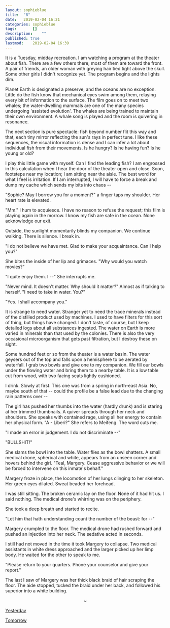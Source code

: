 ```yaml
---
layout: sophieblue
title: 	"8"
date:	2019-02-04 16:21
categories:	sophieblue
tags:		[] 
description: 	""
published: true
lastmod:	2019-02-04 16:39
---
```


It is a Tuesday, midday recreation. I am watching a program at the theater about fish. There are a few others there; most of them are toward the front. A pair of friends, an older woman with greying hair tied tight above the skull. Some other girls I didn't recognize yet. The program begins and the lights dim.

Planet Earth is designated a preserve, and the oceans are no exception. Little do the fish know that mechanical eyes swim among them, relaying every bit of information to the surface. The film goes on to meet two whales; the water-dwelling mammals are one of the many species undergoing 'assisted evolution'. The whales are being trained to maintain their own environment. A whale song is played and the room is quivering in resonance.

The next section is pure spectacle: fish beyond number flit this way and that, each tiny mirror reflecting the sun's rays in perfect tune. I like these sequences, the visual information is dense and I can infer a lot about individual fish from their movements. Is he hungry? Is he having fun? Is he young or old?

I play this little game with myself. Can I find the leading fish? I am engrossed in this calculation when I hear the door of the theater open and close. Soon, footsteps near my location; I am sitting near the aisle. The best word for what I feel is irritation. If I am interrupted, I will have to force a break and dump my cache which sends my bits into chaos --

"Sophie? May I borrow you for a moment?" a finger taps my shoulder. Her heart rate is elevated. 

"Mm." I hum to acquiesce. I have no reason to refuse the request; this film is playing again in the morrow. I know my fish are safe in the ocean. None acknowledge our exit.

Outside, the sunlight momentarily blinds my companion. We continue walking. There is silence. I break in.

"I do not believe we have met. Glad to make your acquaintance. Can I help you?"

She bites the inside of her lip and grimaces. "Why would you watch movies?"

"I quite enjoy them. I --" She interrupts me.

"Never mind. It doesn't matter. Why should it matter?" Almost as if talking to herself. "I need to take in water. You?"

"Yes. I shall accompany you."

It is strange to need water. Stranger yet to need the trace minerals instead of the distilled product used by machines. I used to have filters for this sort of thing, but things have changed. I don't taste, of course, but I keep detailed logs about all substances ingested. The water on Earth is more varied in minerals than that used by the colonies. There is also the very occasional microorganism that gets past filtration, but I destroy these on sight.

Some hundred feet or so from the theater is a water basin. The water geysers out of the top and falls upon a hemisphere to be aerated by waterfall. I grab two bowls and give one to my companion. We fill our bowls under the flowing water and bring them to a nearby table. It is a low table cut from wood, with two facing seats lightly cushioned. 

I drink. Slowly at first. This one was from a spring in north-east Asia. No, maybe south of that -- could the profile be a false lead due to the changing rain patterns over --

The girl has pushed her thumbs into the water (hardly drunk) and is staring at her trimmed thumbnails. A quiver spreads through her neck and shoulders. She speaks with contained rage, using all her energy to contain her physical form. "A - Liberi?" She refers to Meifeng. The word cuts me.

"I made an error in judgement. I do not discriminate --"

"BULLSHIT!" 

She slams the bowl into the table. Water flies as the bowl shatters. A small medical drone, spherical and white, appears from an unseen corner and hovers behind the girl. "Teal, Margery. Cease aggressive behavior or we will be forced to intervene on this inmate's behalf."

Margery froze in place, the locomotion of her lungs clinging to her skeleton. Her green eyes dilated. Sweat beaded her forehead.

I was still sitting. The broken ceramic lay on the floor. None of it had hit us. I said nothing. The medical drone's whirring was on the periphery.

She took a deep breath and started to recite. 

"Let him that hath understanding count the number of the beast: for --"

Margery crumpled to the floor. The medical drone had rushed forward and pushed an injection into her neck. The sedative acted in seconds.

I still had not moved in the time it took Margery to collapse. Two medical assistants in white dress approached and the larger picked up her limp body. He waited for the other to speak to me.

"Please return to your quarters. Phone your counselor and give your report." 

The last I saw of Margery was her thick black braid of hair scraping the floor. The aide stopped, tucked the braid under her back, and followed his superior into a white building.

<center>~</center>

<span class="sb-nav-prev"><a href="{{ '7' | prepend: site.baseurl }}">Yesterday</a></span>

<span class="sb-nav-next"><a href="{{ '9' | prepend: site.baseurl }}">Tomorrow</a></span>

